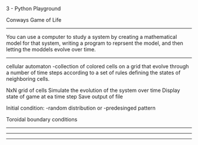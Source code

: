 3 - Python Playground

Conways Game of Life
******

You can use a computer to study a system by creating a mathematical model for that system, writing a program to reprsent the model, and then letting the moddels evolve over time.
******
cellular automaton
-collection of colored cells on a grid that evolve through a number of time steps according to a set of rules defining the states of neighboring cells.


NxN grid of cells
Simulate the evolution of the system over time
Display state of game at ea time step
Save output of file


Initial condition:
-random distribution
or
-predesinged pattern


Toroidal boundary conditions

******
******
******


